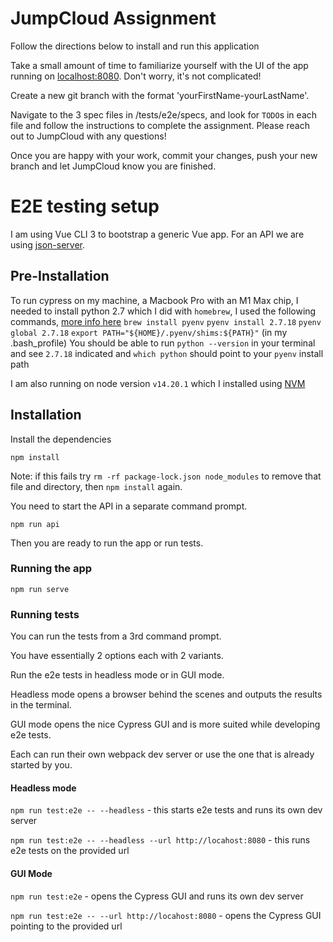 # JumpCloud Assignment
Follow the directions below to install and run this application

Take a small amount of time to familiarize yourself with the UI of the app running on [localhost:8080](http://localhost:8080/). Don't worry, it's not complicated!

Create a new git branch with the format 'yourFirstName-yourLastName'.

Navigate to the 3 spec files in /tests/e2e/specs, and look for `TODO`s in each file and follow the instructions to complete the assignment. Please reach out to JumpCloud with any questions!

Once you are happy with your work, commit your changes, push your new branch and let JumpCloud know you are finished.

# E2E testing setup

I am using Vue CLI 3 to bootstrap a generic Vue app. For an API we are using [json-server](https://github.com/typicode/json-server).

## Pre-Installation
To run cypress on my machine, a Macbook Pro with an M1 Max chip, I needed to install python 2.7 which I did with `homebrew`, I used the following commands, [more info here](https://github.com/TryGhost/node-sqlite3/issues/1552)
`brew install pyenv`
`pyenv install 2.7.18`
`pyenv global 2.7.18`
`export PATH="${HOME}/.pyenv/shims:${PATH}"` (in my .bash_profile)
You should be able to run `python --version` in your terminal and see `2.7.18` indicated and `which python` should point to your `pyenv` install path

I am also running on node version `v14.20.1` which I installed using [NVM](https://github.com/nvm-sh/nvm)

## Installation
Install the dependencies

`npm install`

Note: if this fails try `rm -rf package-lock.json node_modules` to remove that file and directory, then `npm install` again.

You need to start the API in a separate command prompt.

`npm run api` 
 
Then you are ready to run the app or run tests.

### Running the app

`npm run serve`

### Running tests
You can run the tests from a 3rd command prompt.

You have essentially 2 options each with 2 variants. 

Run the e2e tests in headless mode or in GUI mode. 

Headless mode opens a browser behind the scenes
and outputs the results in the terminal.

GUI mode opens the nice Cypress GUI and is more suited while developing e2e tests.

Each can run their own webpack dev server or use the one that is already started by you.

#### Headless mode
`npm run test:e2e -- --headless` - this starts e2e tests and runs its own dev server

`npm run test:e2e -- --headless --url http://locahost:8080` - this runs e2e tests on the provided url

#### GUI Mode
`npm run test:e2e` - opens the Cypress GUI and runs its own dev server

`npm run test:e2e -- --url http://locahost:8080` - opens the Cypress GUI pointing to the provided url


